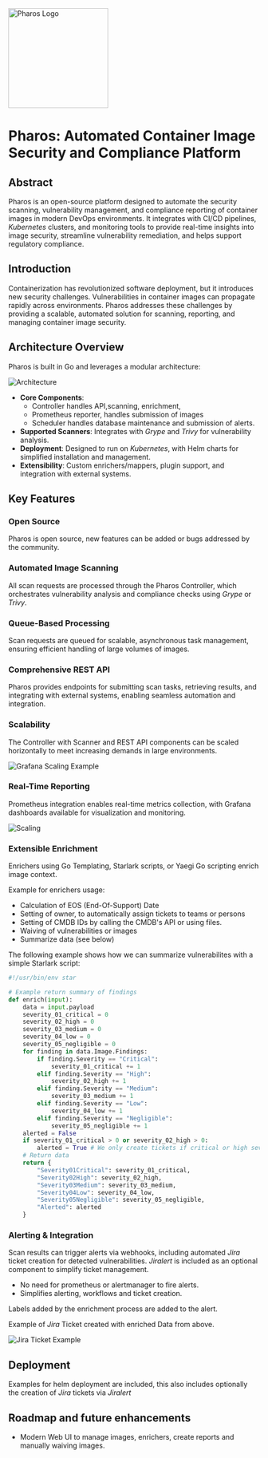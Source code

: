 <img src="images/pharos.svg" alt="Pharos Logo" width="200" height="200">

# Pharos: Automated Container Image Security and Compliance Platform

## Abstract

Pharos is an open-source platform designed to automate the security scanning, vulnerability management, and compliance reporting of container images in modern DevOps environments. It integrates with CI/CD pipelines, *Kubernetes* clusters, and monitoring tools to provide real-time insights into image security, streamline vulnerability remediation, and helps support regulatory compliance.

## Introduction

Containerization has revolutionized software deployment, but it introduces new security challenges. Vulnerabilities in container images can propagate rapidly across environments. Pharos addresses these challenges by providing a scalable, automated solution for scanning, reporting, and managing container image security.

## Architecture Overview

Pharos is built in Go and leverages a modular architecture:

<img src="images/architecture.png" alt="Architecture">

- **Core Components**: 
    - Controller handles API,scanning, enrichment,
    - Prometheus reporter, handles submission of images
    - Scheduler handles database maintenance and submission of alerts.
- **Supported Scanners**: Integrates with *Grype* and *Trivy* for vulnerability analysis.
- **Deployment**: Designed to run on *Kubernetes*, with Helm charts for simplified installation and management.
- **Extensibility**: Custom enrichers/mappers, plugin support, and integration with external systems.

## Key Features
### Open Source

Pharos is open source, new features can be added or bugs addressed by the community.

### Automated Image Scanning

All scan requests are processed through the Pharos Controller, which orchestrates vulnerability analysis and compliance checks using *Grype* or *Trivy*.

### Queue-Based Processing

Scan requests are queued for scalable, asynchronous task management, ensuring efficient handling of large volumes of images.

### Comprehensive REST API

Pharos provides endpoints for submitting scan tasks, retrieving results, and integrating with external systems, enabling seamless automation and integration.

### Scalability

The Controller with Scanner and REST API components can be scaled horizontally to meet increasing demands in large environments.

<img src="images/grafana-scaling.png" alt="Grafana Scaling Example">

### Real-Time Reporting

Prometheus integration enables real-time metrics collection, with Grafana dashboards available for visualization and monitoring.

<img src="images/grafana-example.png" alt="Scaling">

### Extensible Enrichment

Enrichers using Go Templating, Starlark scripts, or Yaegi Go scripting enrich image context.

Example for enrichers usage:

- Calculation of EOS (End-Of-Support) Date
- Setting of owner, to automatically assign tickets to teams or persons
- Setting of CMDB IDs by calling the CMDB's API or using files.
- Waiving of vulnerabilities or images
- Summarize data (see below)

The following example shows how we can summarize vulnerabilites with a simple Starlark script:

```python
#!/usr/bin/env star

# Example return summary of findings
def enrich(input):
    data = input.payload
    severity_01_critical = 0
    severity_02_high = 0
    severity_03_medium = 0
    severity_04_low = 0
    severity_05_negligible = 0
    for finding in data.Image.Findings:
        if finding.Severity == "Critical":
            severity_01_critical += 1
        elif finding.Severity == "High":
            severity_02_high += 1
        elif finding.Severity == "Medium":
            severity_03_medium += 1
        elif finding.Severity == "Low":
            severity_04_low += 1
        elif finding.Severity == "Negligible":
            severity_05_negligible += 1
    alerted = False
    if severity_01_critical > 0 or severity_02_high > 0:
        alerted = True # We only create tickets if critical or high severities are found.
    # Return data
    return { 
        "Severity01Critical": severity_01_critical,
        "Severity02High": severity_02_high,
        "Severity03Medium": severity_03_medium,
        "Severity04Low": severity_04_low,
        "Severity05Negligible": severity_05_negligible,
        "Alerted": alerted
    }
```

### Alerting & Integration

Scan results can trigger alerts via webhooks, including automated *Jira* ticket creation for detected vulnerabilities. *Jiralert* is included as an optional component to simplify ticket management.

- No need for prometheus or alertmanager to fire alerts.
- Simplifies alerting, workflows and ticket creation.

Labels added by the enrichment process are added to the alert. 

Example of *Jira* Ticket created with enriched Data from above.

<img src="images/jira-ticket.png" alt="Jira Ticket Example">

## Deployment

Examples for helm deployment are included, this also includes optionally the creation of *Jira* tickets via *Jiralert*

## Roadmap and future enhancements

- Modern Web UI to manage images, enrichers, create reports and manually waiving images.

